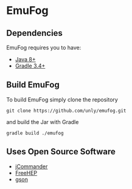 # EmuFog

## Dependencies

EmuFog requires you to have:

* [Java 8+](http://www.oracle.com/technetwork/java/javase/downloads/jdk8-downloads-2133151.html)
* [Gradle 3.4+](https://gradle.org/)

## Build EmuFog

To build EmuFog simply clone the repository

    git clone https://github.com/unly/emufog.git

and build the Jar with Gradle

    gradle build ./emufog


## Uses Open Source Software

* [jCommander](http://jcommander.org/)
* [FreeHEP](https://freehep.github.io/freehep-vectorgraphics/)
* [gson](https://github.com/google/gson)